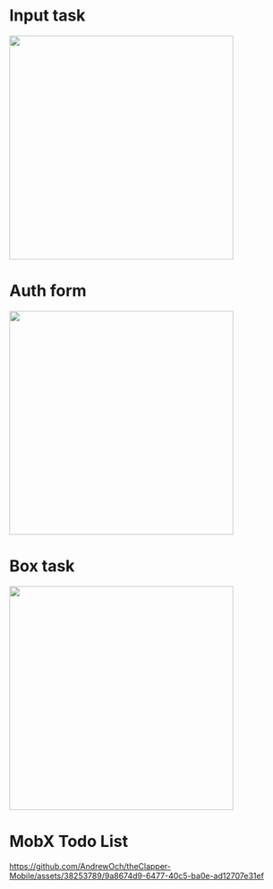 # Input task
<img src="https://github.com/AndrewOch/theClapper-Mobile/assets/38253789/c6a97c43-67d2-4ebc-81b2-3c4c7c89280e" width="400">

# Auth form
<img src="https://github.com/AndrewOch/theClapper-Mobile/assets/38253789/db3c148d-6cf2-4e01-9c7f-a6bf1314b92a" width="400">

# Box task
<img src="https://github.com/AndrewOch/theClapper-Mobile/assets/38253789/f9d56eb1-1262-47ac-a23b-f9798e8ab88d" width="400">


# MobX Todo List
https://github.com/AndrewOch/theClapper-Mobile/assets/38253789/9a8674d9-6477-40c5-ba0e-ad12707e31ef

